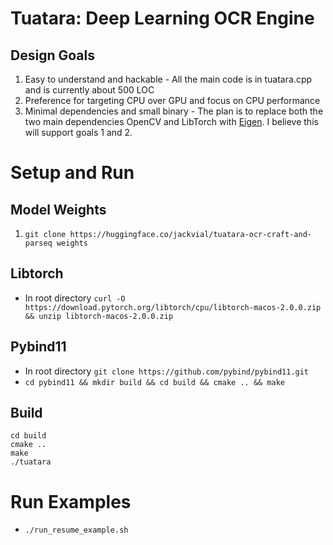# Tuatara: Deep Learning OCR Engine

## Design Goals
1. Easy to understand and hackable - All the main code is in tuatara.cpp and is currently about 500 LOC
2. Preference for targeting CPU over GPU and focus on CPU performance
3. Minimal dependencies and small binary - The plan is to replace both the two main dependencies OpenCV and LibTorch with [Eigen](https://eigen.tuxfamily.org/index.php?title=Main_Page). I believe this will support goals 1 and 2.

# Setup and Run
## Model Weights
1. `git clone https://huggingface.co/jackvial/tuatara-ocr-craft-and-parseq weights`

## Libtorch
- In root directory `curl -O https://download.pytorch.org/libtorch/cpu/libtorch-macos-2.0.0.zip && unzip libtorch-macos-2.0.0.zip`

## Pybind11
- In root directory `git clone https://github.com/pybind/pybind11.git`
- `cd pybind11 && mkdir build && cd build && cmake .. && make`

## Build
```
cd build
cmake ..
make
./tuatara
```

# Run Examples
- `./run_resume_example.sh`